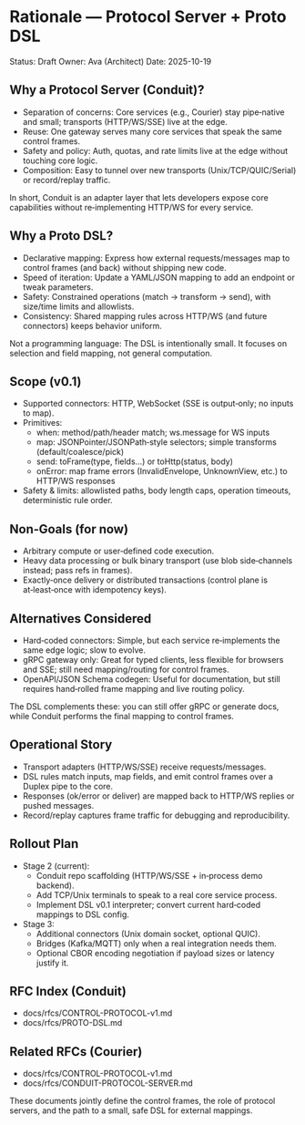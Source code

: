 # Rationale — Protocol Server + Proto DSL

Status: Draft
Owner: Ava (Architect)
Date: 2025-10-19

## Why a Protocol Server (Conduit)?

- Separation of concerns: Core services (e.g., Courier) stay pipe‑native and small; transports (HTTP/WS/SSE) live at the edge.
- Reuse: One gateway serves many core services that speak the same control frames.
- Safety and policy: Auth, quotas, and rate limits live at the edge without touching core logic.
- Composition: Easy to tunnel over new transports (Unix/TCP/QUIC/Serial) or record/replay traffic.

In short, Conduit is an adapter layer that lets developers expose core capabilities without re‑implementing HTTP/WS for every service.

## Why a Proto DSL?

- Declarative mapping: Express how external requests/messages map to control frames (and back) without shipping new code.
- Speed of iteration: Update a YAML/JSON mapping to add an endpoint or tweak parameters.
- Safety: Constrained operations (match → transform → send), with size/time limits and allowlists.
- Consistency: Shared mapping rules across HTTP/WS (and future connectors) keeps behavior uniform.

Not a programming language: The DSL is intentionally small. It focuses on selection and field mapping, not general computation.

## Scope (v0.1)

- Supported connectors: HTTP, WebSocket (SSE is output‑only; no inputs to map).
- Primitives:
  - when: method/path/header match; ws.message for WS inputs
  - map: JSONPointer/JSONPath‑style selectors; simple transforms (default/coalesce/pick)
  - send: toFrame(type, fields…) or toHttp(status, body)
  - onError: map frame errors (InvalidEnvelope, UnknownView, etc.) to HTTP/WS responses
- Safety & limits: allowlisted paths, body length caps, operation timeouts, deterministic rule order.

## Non‑Goals (for now)

- Arbitrary compute or user‑defined code execution.
- Heavy data processing or bulk binary transport (use blob side‑channels instead; pass refs in frames).
- Exactly‑once delivery or distributed transactions (control plane is at‑least‑once with idempotency keys).

## Alternatives Considered

- Hard‑coded connectors: Simple, but each service re‑implements the same edge logic; slow to evolve.
- gRPC gateway only: Great for typed clients, less flexible for browsers and SSE; still need mapping/routing for control frames.
- OpenAPI/JSON Schema codegen: Useful for documentation, but still requires hand‑rolled frame mapping and live routing policy.

The DSL complements these: you can still offer gRPC or generate docs, while Conduit performs the final mapping to control frames.

## Operational Story

- Transport adapters (HTTP/WS/SSE) receive requests/messages.
- DSL rules match inputs, map fields, and emit control frames over a Duplex pipe to the core.
- Responses (ok/error or deliver) are mapped back to HTTP/WS replies or pushed messages.
- Record/replay captures frame traffic for debugging and reproducibility.

## Rollout Plan

- Stage 2 (current):
  - Conduit repo scaffolding (HTTP/WS/SSE + in‑process demo backend).
  - Add TCP/Unix terminals to speak to a real core service process.
  - Implement DSL v0.1 interpreter; convert current hard‑coded mappings to DSL config.
- Stage 3:
  - Additional connectors (Unix domain socket, optional QUIC).
  - Bridges (Kafka/MQTT) only when a real integration needs them.
  - Optional CBOR encoding negotiation if payload sizes or latency justify it.

## RFC Index (Conduit)

- docs/rfcs/CONTROL-PROTOCOL-v1.md
- docs/rfcs/PROTO-DSL.md

## Related RFCs (Courier)

- docs/rfcs/CONTROL-PROTOCOL-v1.md
- docs/rfcs/CONDUIT-PROTOCOL-SERVER.md

These documents jointly define the control frames, the role of protocol servers, and the path to a small, safe DSL for external mappings.

